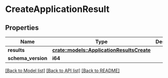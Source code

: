# CreateApplicationResult

## Properties

Name | Type | Description | Notes
------------ | ------------- | ------------- | -------------
**results** | [**crate::models::ApplicationResultsCreate**](ApplicationResultsCreate.md) |  | 
**schema_version** | **i64** |  | 

[[Back to Model list]](../README.md#documentation-for-models) [[Back to API list]](../README.md#documentation-for-api-endpoints) [[Back to README]](../README.md)


